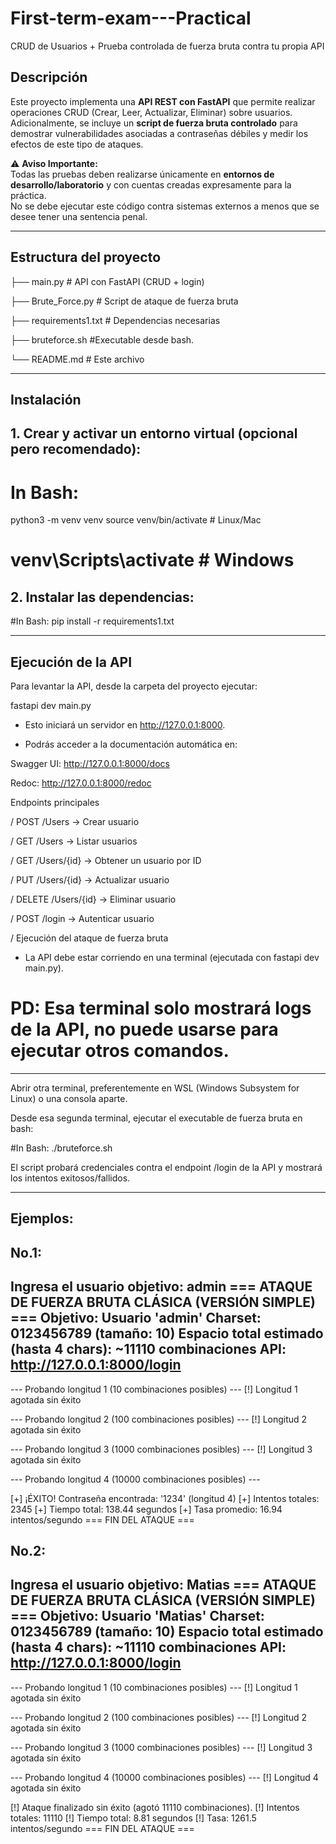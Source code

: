 # First-term-exam---Practical
CRUD de Usuarios + Prueba controlada de fuerza bruta contra tu propia API

## Descripción
Este proyecto implementa una **API REST con FastAPI** que permite realizar operaciones CRUD (Crear, Leer, Actualizar, Eliminar) sobre usuarios.  
Adicionalmente, se incluye un **script de fuerza bruta controlado** para demostrar vulnerabilidades asociadas a contraseñas débiles y medir los efectos de este tipo de ataques.

⚠️ **Aviso Importante:**  
Todas las pruebas deben realizarse únicamente en **entornos de desarrollo/laboratorio** y con cuentas creadas expresamente para la práctica.  
No se debe ejecutar este código contra sistemas externos a menos que se desee tener una sentencia penal.

---

## Estructura del proyecto

├── main.py # API con FastAPI (CRUD + login)

├── Brute_Force.py # Script de ataque de fuerza bruta

├── requirements1.txt # Dependencias necesarias

├── bruteforce.sh #Executable desde bash.

└── README.md # Este archivo

-------------------------------------------------------------------

## Instalación

## 1. Crear y activar un entorno virtual (opcional pero recomendado):

# In Bash:
python3 -m venv venv
source venv/bin/activate    # Linux/Mac
# venv\Scripts\activate     # Windows

## 2. Instalar las dependencias:

#In Bash:
pip install -r requirements1.txt

-----------------------------------------------------------------

## Ejecución de la API

Para levantar la API, desde la carpeta del proyecto ejecutar:

fastapi dev main.py

- Esto iniciará un servidor en http://127.0.0.1:8000.

- Podrás acceder a la documentación automática en:

Swagger UI: http://127.0.0.1:8000/docs

Redoc: http://127.0.0.1:8000/redoc

Endpoints principales

/ POST /Users → Crear usuario

/ GET /Users → Listar usuarios

/ GET /Users/{id} → Obtener un usuario por ID

/ PUT /Users/{id} → Actualizar usuario

/ DELETE /Users/{id} → Eliminar usuario

/ POST /login → Autenticar usuario

/ Ejecución del ataque de fuerza bruta

- La API debe estar corriendo en una terminal (ejecutada con fastapi dev main.py).

# PD: Esa terminal solo mostrará logs de la API, no puede usarse para ejecutar otros comandos.
-----------------------------------------------------------------------------------------------------
Abrir otra terminal, preferentemente en WSL (Windows Subsystem for Linux) o una consola aparte.

Desde esa segunda terminal, ejecutar el executable de fuerza bruta en bash:

#In Bash:
./bruteforce.sh


El script probará credenciales contra el endpoint /login de la API y mostrará los intentos exitosos/fallidos.

-----------------------------------------------------------------------------------------------------------

## Ejemplos:

## No.1:

Ingresa el usuario objetivo: admin
=== ATAQUE DE FUERZA BRUTA CLÁSICA (VERSIÓN SIMPLE) ===
Objetivo: Usuario 'admin'
Charset: 0123456789 (tamaño: 10)
Espacio total estimado (hasta 4 chars): ~11110 combinaciones
API: http://127.0.0.1:8000/login
----------------------------------------

--- Probando longitud 1 (10 combinaciones posibles) ---
[!] Longitud 1 agotada sin éxito

--- Probando longitud 2 (100 combinaciones posibles) ---
[!] Longitud 2 agotada sin éxito

--- Probando longitud 3 (1000 combinaciones posibles) ---
[!] Longitud 3 agotada sin éxito

--- Probando longitud 4 (10000 combinaciones posibles) ---

[+] ¡ÉXITO! Contraseña encontrada: '1234' (longitud 4)
[+] Intentos totales: 2345
[+] Tiempo total: 138.44 segundos
[+] Tasa promedio: 16.94 intentos/segundo
=== FIN DEL ATAQUE ===

## No.2:

Ingresa el usuario objetivo: Matias
=== ATAQUE DE FUERZA BRUTA CLÁSICA (VERSIÓN SIMPLE) ===
Objetivo: Usuario 'Matias'
Charset: 0123456789 (tamaño: 10)
Espacio total estimado (hasta 4 chars): ~11110 combinaciones
API: http://127.0.0.1:8000/login
----------------------------------------

--- Probando longitud 1 (10 combinaciones posibles) ---
[!] Longitud 1 agotada sin éxito

--- Probando longitud 2 (100 combinaciones posibles) ---
[!] Longitud 2 agotada sin éxito

--- Probando longitud 3 (1000 combinaciones posibles) ---
[!] Longitud 3 agotada sin éxito

--- Probando longitud 4 (10000 combinaciones posibles) ---
[!] Longitud 4 agotada sin éxito

[!] Ataque finalizado sin éxito (agotó 11110 combinaciones).
[!] Intentos totales: 11110
[!] Tiempo total: 8.81 segundos
[!] Tasa: 1261.5 intentos/segundo
=== FIN DEL ATAQUE ===
